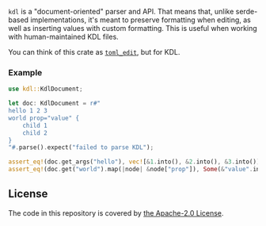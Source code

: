 `kdl` is a "document-oriented" parser and API. That means that, unlike
serde-based implementations, it's meant to preserve formatting when editing,
as well as inserting values with custom formatting. This is useful when
working with human-maintained KDL files.

You can think of this crate as
[`toml_edit`](https://crates.io/crates/toml_edit), but for KDL.

### Example

```rust
use kdl::KdlDocument;

let doc: KdlDocument = r#"
hello 1 2 3
world prop="value" {
    child 1
    child 2
}
"#.parse().expect("failed to parse KDL");

assert_eq!(doc.get_args("hello"), vec![&1.into(), &2.into(), &3.into()]);
assert_eq!(doc.get("world").map(|node| &node["prop"]), Some(&"value".into()));
```

## License

The code in this repository is covered by [the Apache-2.0 License](LICENSE.md).
